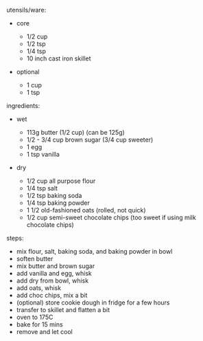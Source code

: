 utensils/ware:

* core
	* 1/2 cup
	* 1/2 tsp
	* 1/4 tsp
	* 10 inch cast iron skillet

* optional
	* 1 cup
	* 1 tsp

ingredients:

* wet
	* 113g butter (1/2 cup) (can be 125g)
	* 1/2 - 3/4 cup brown sugar (3/4 cup sweeter)
	* 1 egg
	* 1 tsp vanilla

* dry
	* 1/2 cup all purpose flour
	* 1/4 tsp salt
	* 1/2 tsp baking soda
	* 1/4 tsp baking powder
	* 1 1/2 old-fashioned oats (rolled, not quick)
	* 1/2 cup semi-sweet chocolate chips (too sweet if using milk chocolate chips)

steps:
* mix flour, salt, baking soda, and baking powder in bowl
* soften butter
* mix butter and brown sugar
* add vanilla and egg, whisk
* add dry from bowl, whisk
* add oats, whisk
* add choc chips, mix a bit
* (optional) store cookie dough in fridge for a few hours
* transfer to skillet and flatten a bit
* oven to 175C
* bake for 15 mins
* remove and let cool

